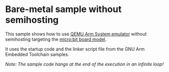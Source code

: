 # Bare-metal sample without semihosting

This sample shows how to use
[QEMU Arm System emulator](https://www.qemu.org/docs/master/system/target-arm.html)
without semihosting targeting the
[micro:bit board model](https://www.qemu.org/2019/05/22/microbit/).

It uses the startup code and the linker script file from the GNU Arm Embedded
Toolchain samples.

_Note: The sample code hangs at the end of the execution in an infinite loop!_
